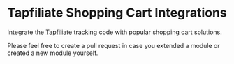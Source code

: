Tapfiliate Shopping Cart Integrations
=====================================

Integrate the [Tapfiliate](http://tapfiliate.com) tracking code with popular shopping cart solutions.

Please feel free to create a pull request in case you extended a module or created a new module yourself.
